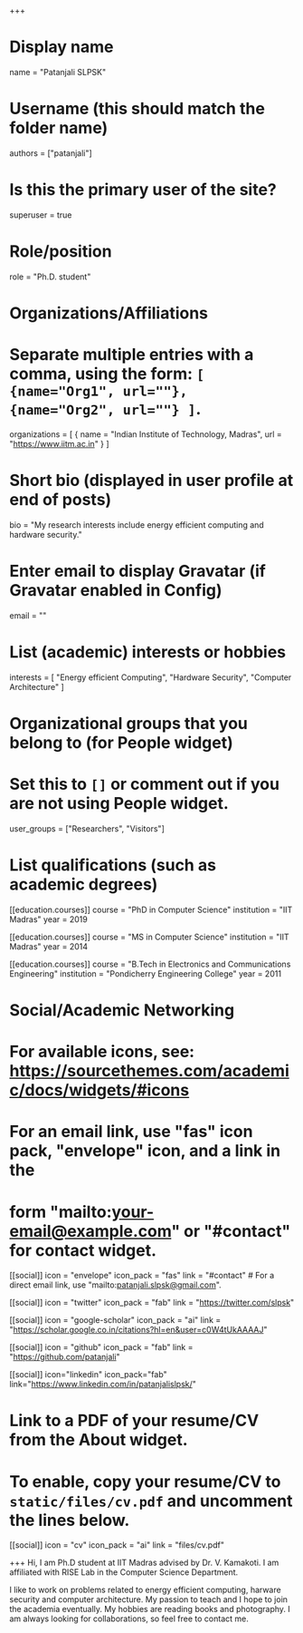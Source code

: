+++
# Display name
name = "Patanjali SLPSK"

# Username (this should match the folder name)
authors = ["patanjali"]

# Is this the primary user of the site?
superuser = true

# Role/position
role = "Ph.D. student"

# Organizations/Affiliations
#   Separate multiple entries with a comma, using the form: `[ {name="Org1", url=""}, {name="Org2", url=""} ]`.
organizations = [ { name = "Indian Institute of Technology, Madras", url = "https://www.iitm.ac.in" } ]

# Short bio (displayed in user profile at end of posts)
bio = "My research interests include energy efficient computing and hardware security."

# Enter email to display Gravatar (if Gravatar enabled in Config)
email = ""

# List (academic) interests or hobbies
interests = [
  "Energy efficient Computing",
  "Hardware Security",
  "Computer Architecture"
]

# Organizational groups that you belong to (for People widget)
#   Set this to `[]` or comment out if you are not using People widget.
user_groups = ["Researchers", "Visitors"]

# List qualifications (such as academic degrees)
[[education.courses]]
  course = "PhD in Computer Science"
  institution = "IIT Madras"
  year = 2019

[[education.courses]]
  course = "MS in Computer Science"
  institution = "IIT Madras"
  year = 2014

[[education.courses]]
  course = "B.Tech in Electronics and Communications Engineering"
  institution = "Pondicherry Engineering College"
  year = 2011

# Social/Academic Networking
# For available icons, see: https://sourcethemes.com/academic/docs/widgets/#icons
#   For an email link, use "fas" icon pack, "envelope" icon, and a link in the
#   form "mailto:your-email@example.com" or "#contact" for contact widget.

[[social]]
  icon = "envelope"
  icon_pack = "fas"
  link = "#contact"  # For a direct email link, use "mailto:patanjali.slpsk@gmail.com".

[[social]]
  icon = "twitter"
  icon_pack = "fab"
  link = "https://twitter.com/slpsk"

[[social]]
  icon = "google-scholar"
  icon_pack = "ai"
  link = "https://scholar.google.co.in/citations?hl=en&user=c0W4tUkAAAAJ"


[[social]]
  icon = "github"
  icon_pack = "fab"
  link = "https://github.com/patanjali"

[[social]]
  icon="linkedin"
  icon_pack="fab"
  link="https://www.linkedin.com/in/patanjalislpsk/"

# Link to a PDF of your resume/CV from the About widget.
# To enable, copy your resume/CV to `static/files/cv.pdf` and uncomment the lines below.
[[social]]
   icon = "cv"
   icon_pack = "ai"
   link = "files/cv.pdf"

+++
Hi,
I am Ph.D student at IIT Madras advised by Dr. V. Kamakoti. I am affiliated with RISE Lab in the Computer Science Department.

I like to work on problems related to energy efficient computing, harware security and computer architecture. My passion to teach and I hope to join the academia eventually. My hobbies are reading books and photography. I am always looking for collaborations, so feel free to contact me.  

